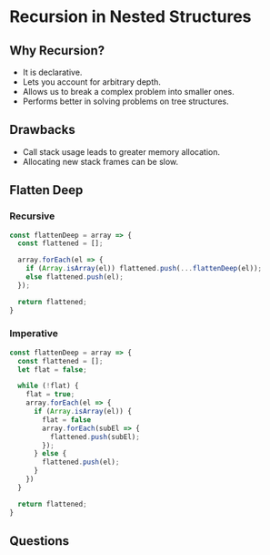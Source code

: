 # Recursion in Nested Structures

## Why Recursion?

- It is declarative.
- Lets you account for arbitrary depth.
- Allows us to break a complex problem into smaller ones.
- Performs better in solving problems on tree structures.

## Drawbacks

- Call stack usage leads to greater memory allocation.
- Allocating new stack frames can be slow.

## Flatten Deep

### Recursive

```JavaScript
const flattenDeep = array => {
  const flattened = [];

  array.forEach(el => {
    if (Array.isArray(el)) flattened.push(...flattenDeep(el));
    else flattened.push(el);
  });

  return flattened;
}
```

### Imperative

```JavaScript
const flattenDeep = array => {
  const flattened = [];
  let flat = false;

  while (!flat) {
    flat = true;
    array.forEach(el => {
      if (Array.isArray(el)) {
        flat = false
        array.forEach(subEl => {
          flattened.push(subEl);
        });
      } else {
        flattened.push(el);
      }
    })
  }

  return flattened;
}
```

## Questions